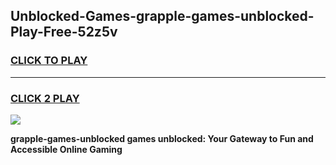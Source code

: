 
## Unblocked-Games-grapple-games-unblocked-Play-Free-52z5v
<h3>
<a href="https://premium76.site?title=grapple-games-unblocked&ref=10A">CLICK TO PLAY</a></h3>
<hr>

<h3>
<a href="https://premium76.site?title=grapple-games-unblocked&ref=10A">CLICK 2 PLAY</a>
  
</h3>

<a href="https://premium76.site?title=grapple-games-unblocked&ref=10A"><img src="https://clearcache.store/games.png"></a>


**grapple-games-unblocked games unblocked: Your Gateway to Fun and Accessible Online Gaming**
